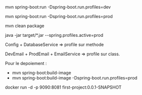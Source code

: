 mvn spring-boot:run -Dspring-boot.run.profiles=dev

mvn spring-boot:run -Dspring-boot.run.profiles=prod

mvn clean package

java -jar target/*.jar --spring.profiles.active=prod

Config + DatabaseService => profile sur methode

DevEmail + ProdEmail + EmailService => profile sur class.

Pour le depoiement : 

- mvn spring-boot:build-image
- mvn spring-boot:build-image -Dspring-boot.run.profiles=prod

docker run -d -p 9090:8081 first-project:0.0.1-SNAPSHOT
